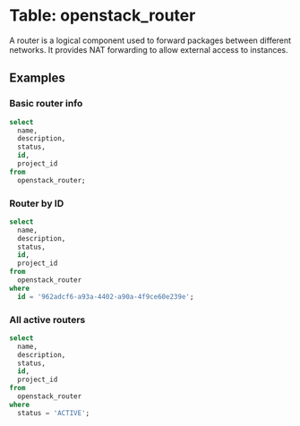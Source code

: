 # Table: openstack_router

A router is a logical component used to forward packages between different networks. It provides NAT forwarding to allow external access to instances.

## Examples

### Basic router info

```sql
select
  name,
  description,
  status,
  id,
  project_id
from
  openstack_router;
```

### Router by ID

```sql
select
  name,
  description,
  status,
  id,
  project_id
from
  openstack_router
where
  id = '962adcf6-a93a-4402-a90a-4f9ce60e239e';
```

### All active routers

```sql
select
  name,
  description,
  status,
  id,
  project_id
from
  openstack_router
where
  status = 'ACTIVE';
```